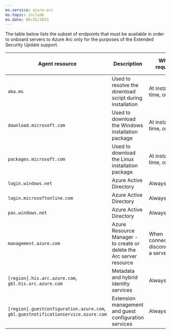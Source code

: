 ```yaml
---
ms.service: azure-arc
ms.topic: include
ms.date: 09/25/2023
---
```


The table below lists the subset of endpoints that must be available in order to onboard servers to Azure Arc only for the purposes of the Extended Security Update support.

| Agent resource | Description | When required| Endpoint used with private link |
|---------|---------|--------|---------|
|`aka.ms`|Used to resolve the download script during installation|At installation time, only| Public |
|`download.microsoft.com`|Used to download the Windows installation package|At installation time, only| Public |
|`packages.microsoft.com`|Used to download the Linux installation package|At installation time, only| Public |
|`login.windows.net`|Azure Active Directory|Always| Public |
|`login.microsoftonline.com`|Azure Active Directory|Always| Public |
|`pas.windows.net`|Azure Active Directory|Always| Public |
|`management.azure.com`|Azure Resource Manager - to create or delete the Arc server resource|When connecting or disconnecting a server, only| Public, unless a [resource management private link](../../../azure-resource-manager/management/create-private-link-access-portal.md) is also configured |
|`[region].his.arc.azure.com`, `gbl.his.arc.azure.com`|Metadata and hybrid identity services|Always| Private |
|`[region].guestconfiguration.azure.com`, `gbl.guestnotificationservice.azure.com`| Extension management and guest configuration services |Always| Private |
